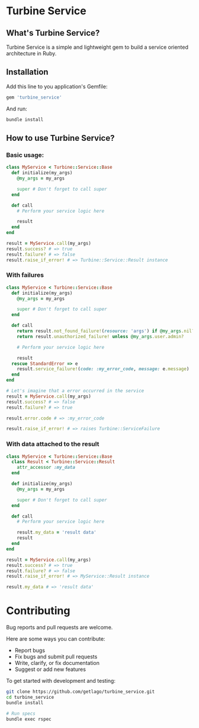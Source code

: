 # Turbine Service

## What's Turbine Service?

Turbine Service is a simple and lightweight gem to build a service oriented architecture in Ruby.

## Installation

Add this line to you application's Gemfile:

```ruby
gem 'turbine_service'
```

And run:

```bash
bundle install
```

## How to use Turbine Service?

### Basic usage:

```ruby
class MyService < Turbine::Service::Base
  def initialize(my_args)
    @my_args = my_args

    super # Don't forget to call super
  end

  def call
    # Perform your service logic here

    result
  end
end

result = MyService.call(my_args)
result.success? # => true
result.failure? # => false
result.raise_if_error! # => Turbine::Service::Result instance
```

### With failures

```ruby
class MyService < Turbine::Service::Base
  def initialize(my_args)
    @my_args = my_args

    super # Don't forget to call super
  end

  def call
    return result.not_found_failure!(resource: 'args') if @my_args.nil?
    return result.unauthorized_failure! unless @my_args.user.admin?

    # Perform your service logic here

    result
  rescue StandardError => e
    result.service_failure!(code: :my_error_code, message: e.message)
  end
end

# Let's imagine that a error occurred in the service
result = MyService.call(my_args)
result.success? # => false
result.failure? # => true

result.error.code # => :my_error_code

result.raise_if_error! # => raises Turbine::ServiceFailure
```

### With data attached to the result

```ruby
class MyService < Turbine::Service::Base
  class Result < Turbine::Service::Result
    attr_accessor :my_data
  end

  def initialize(my_args)
    @my_args = my_args

    super # Don't forget to call super
  end

  def call
    # Perform your service logic here

    result.my_data = 'result data'
    result
  end
end

result = MyService.call(my_args)
result.success? # => true
result.failure? # => false
result.raise_if_error! # => MyService::Result instance

result.my_data # => 'result data'
```

# Contributing

Bug reports and pull requests are welcome.

Here are some ways you can contribute:
- Report bugs
- Fix bugs and submit pull requests
- Write, clarify, or fix documentation
- Suggest or add new features

To get started with development and testing:

```bash
git clone https://github.com/getlago/turbine_service.git
cd turbine_service
bundle install

# Run specs
bundle exec rspec
```
